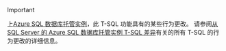 > [!IMPORTANT]  
> 上[Azure SQL 数据库托管实例](https://docs.microsoft.com/azure/sql-database/sql-database-managed-instance)，此 T-SQL 功能具有的某些行为更改。 请参阅[从 SQL Server 的 Azure SQL 数据库托管实例 T-SQL 差异](https://docs.microsoft.com/azure/sql-database/sql-database-managed-instance-transact-sql-information)有关的所有 T-SQL 的行为更改的详细信息。